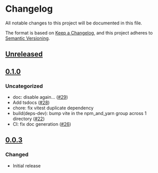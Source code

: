 # Changelog

All notable changes to this project will be documented in this file.

The format is based on [Keep a Changelog](https://keepachangelog.com/en/1.0.0/),
and this project adheres to [Semantic Versioning](https://semver.org/spec/v2.0.0.html).

## [Unreleased]

## [0.1.0]

### Uncategorized

- doc: disable again... ([#29](https://github.com/MetaMask/multichain-api-client/pull/29))
- Add tsdocs ([#28](https://github.com/MetaMask/multichain-api-client/pull/28))
- chore: fix vitest duplicate dependency
- build(deps-dev): bump vite in the npm_and_yarn group across 1 directory ([#22](https://github.com/MetaMask/multichain-api-client/pull/22))
- CI: fix doc generation ([#26](https://github.com/MetaMask/multichain-api-client/pull/26))

## [0.0.3]

### Changed

- Initial release

[Unreleased]: https://github.com/MetaMask/multichain-api-client/compare/v0.1.0...HEAD
[0.1.0]: https://github.com/MetaMask/multichain-api-client/compare/v0.0.3...v0.1.0
[0.0.3]: https://github.com/MetaMask/multichain-api-client/releases/tag/v0.0.3
